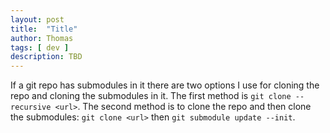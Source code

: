 ```yaml
---
layout: post
title:  "Title"
author: Thomas
tags: [ dev ]
description: TBD
---
```


If a git repo has submodules in it there are two options I use for cloning the repo and cloning the submodules in it. The first method is `git clone --recursive <url>`. The second method is to clone the repo and then clone the submodules: `git clone <url>` then `git submodule update --init`.